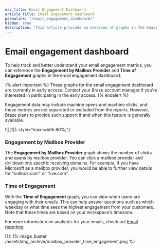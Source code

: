 ```yaml
---
nav_title: Email Engagement Dashboard
article_title: Email Engagement Dashboard
permalink: "/email_engagement_dashboard/"
hidden: true
description: "This article provides an overview of graphs in the email engagement dashboard."
---
```


# Email engagement dashboard

To help track and better understand your email engagement metrics, you can reference the **Engagement by Mailbox Provider** and **Time of Engagement** graphs in the email engagement dashboard. 

{% alert important %}
These graphs for the email engagement dashboard are currently in early access. Contact your Braze account manager if you're interested in participating in the early access.
{% endalert %}

Engagement data may include machine opens and machine clicks, and these metrics are not separated or excluded from the reports. However, Braze plans to provide such support if and when this feature is generally available.

![][1]{: style="max-width:80%;"}

### Engagement by Mailbox Provider

The **Engagement by Mailbox Provider** graph shows the number of clicks and opens by mailbox provider. You can click a mailbox provider and drilldown into specific receiving domains. For example, if you have Microsoft as a mailbox provider, you would be able to further view details for "outlook.com" or "live.com".

### Time of Engagement

With the **Time of Engagement** graph, you can view when users are engaging with their emails. This can help answer questions such as which weekday or what time sees the highest engagement from your customers. Note that these times are based on your workspace's timezone.

For more information on analytics for your emails, check out [Email reporting]({{site.baseurl}}/user_guide/message_building_by_channel/email/reporting_and_analytics/email_reporting/).

[1]: {% image_buster /assets/img_archive/mailbox_provider_time_engagement.png %} 